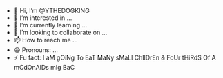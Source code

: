 - 👋 Hi, I’m @YTHEDOGKING
- 👀 I’m interested in ...
- 🌱 I’m currently learning ...
- 💞️ I’m looking to collaborate on ...
- 📫 How to reach me ...
- 😄 Pronouns: ...
- ⚡ Fu fact: I aM gOiNg To EaT MaNy sMaLl ChIlDrEn & FoUr tHiRdS Of A mCdOnAlDs mIg BaC

<!---
YTHEDOGKING/YTHEDOGKING is a ✨ special ✨ repository because its `README.md` (this file) appears on your GitHub profile.
You can click the Preview link to take a look at your changes.
--->
